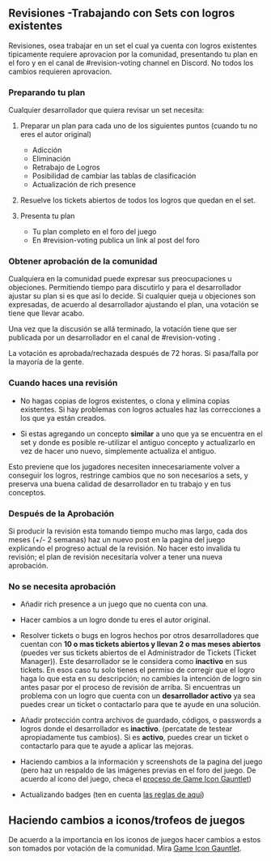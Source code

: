 ## Revisiones -Trabajando con Sets con logros existentes

Revisiones, osea trabajar en un set el cual ya cuenta con logros existentes tipicamente requiere aprovacion por la comunidad, presentando tu plan en el foro y en el canal de #revision-voting channel en Discord. No todos los cambios requieren aprovacion.

### Preparando tu plan

Cualquier desarrollador que quiera revisar un set necesita:

1. Preparar un plan para cada uno de los siguientes puntos (cuando tu no eres el autor original)

   - Adicción
   - Eliminación
   - Retrabajo de Logros
   - Posibilidad de cambiar las tablas de clasificación
   - Actualización de rich presence

2. Resuelve los tickets abiertos de todos los logros que quedan en el set.

3. Presenta tu plan
   - Tu plan completo en el foro del juego
   - En #revision-voting publica un link al post del foro

### Obtener aprobación de la comunidad

Cualquiera en la comunidad puede expresar sus preocupaciones u objeciones. Permitiendo tiempo para discutirlo y para el desarrollador ajustar su plan si es que así lo decide. Si cualquier queja u objeciones son expresadas, de acuerdo al desarrollador ajustando el plan, una votación se tiene que llevar acabo.

Una vez que la discusión se allá terminado, la votación tiene que ser publicada por un desarrollador en el canal de #revision-voting .

La votación es aprobada/rechazada después de 72 horas. Si pasa/falla por la mayoría de la gente.

### Cuando haces una revisión

- No hagas copias de logros existentes, o clona y elimina copias existentes. Si hay problemas con logros actuales haz las correcciones a los que ya están creados.

- Si estas agregando un concepto **similar** a uno que ya se encuentra en el set y donde es posible re-utilizar el antiguo concepto y actualizarlo en vez de hacer uno nuevo, simplemente actualiza el antiguo.

Esto previene que los jugadores necesiten innecesariamente volver a conseguir los logros, restringe cambios que no son necesarios a sets, y preserva una buena calidad de desarrollador en tu trabajo y en tus conceptos.

### Después de la Aprobación

Si producir la revisión esta tomando tiempo mucho mas largo, cada dos meses (+/- 2 semanas) haz un nuevo post en la pagina del juego explicando el progreso actual de la revisión. No hacer esto invalida tu revisión; el plan de revisión necesitaría volver a tener una nueva aprobación.

### No se necesita aprobación

- Añadir rich presence a un juego que no cuenta con una.

- Hacer cambios a un logro donde tu eres el autor original.

- Resolver tickets o bugs en logros hechos por otros desarrolladores que cuentan con **10 o mas tickets abiertos y llevan 2 o mas meses abiertos** (puedes ver sus tickets abiertos de el Administrador de Tickets (Ticket Manager)). Este desarrollador se le considera como **inactivo** en sus tickets. En esos caso tu solo tienes el permiso de corregir que el logro haga lo que esta en su descripción; no cambies la intención de logro sin antes pasar por el proceso de revisión de arriba. Si encuentras un problema con un logro que cuenta con un **desarrollador activo** ya sea puedes crear un ticket o contactarlo para que te ayude en una solución.

- Añadir protección contra archivos de guardado, códigos, o passwords a logros donde el desarrollador es **inactivo**. (percatate de testear apropiadamente tus cambios). Si es **activo**, puedes crear un ticket o contactarlo para que te ayude a aplicar las mejoras.

- Haciendo cambios a la información y screenshots de la pagina del juego (pero haz un respaldo de las imágenes previas en el foro del juego. De acuerdo al icono del juego, checa el [proceso de Game Icon Gauntlet](Badge-and-Icon-Creation-es#game-icon-gauntlet))

- Actualizando badges (ten en cuenta [las reglas de aquí](Badge-and-Icon-Creation-es#actualizando-badges-no-desarrollador))

## Haciendo cambios a iconos/trofeos de juegos

De acuerdo a la importancia en los iconos de juegos hacer cambios a estos son tomados por votación de la comunidad. Mira [Game Icon Gauntlet](Badge-and-Icon-Creation-es#game-icon-gauntlet).
